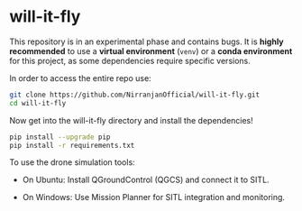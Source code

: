 # will-it-fly

This repository is in an experimental phase and contains bugs.
It is **highly recommended** to use a **virtual environment** (`venv`) or a **conda environment** for this project, as some dependencies require specific versions.

In order to access the entire repo use:

```bash
git clone https://github.com/NirranjanOfficial/will-it-fly.git
cd will-it-fly
```

Now get into the will-it-fly directory and install the dependencies!

```bash
pip install --upgrade pip
pip install -r requirements.txt
```
To use the drone simulation tools:
* On Ubuntu: Install QGroundControl (QGCS) and connect it to SITL.

* On Windows: Use Mission Planner for SITL integration and monitoring.
